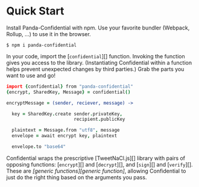 # Quick Start

Install Panda-Confidential with npm. Use your favorite bundler (Webpack, Rollup, …) to use it in the browser.

```shell
$ npm i panda-confidential
```

In your code, import the [`confidential`][] function. Invoking the function gives you access to the library. (Instantiating Confidential within a function helps prevent unexpected changes by third parties.) Grab the parts you want to use and go!

```coffeescript
import {confidential} from "panda-confidential"
{encrypt, SharedKey, Message} = confidential()

encryptMessage = (sender, reciever, message) ->

  key = SharedKey.create sender.privateKey,
                         recipient.publicKey

  plaintext = Message.from "utf8", message
  envelope = await encrypt key, plaintext

  envelope.to "base64"
```

Confidential wraps the prescriptive [TweetNaCl.js][] library with pairs of opposing functions: [`encrypt`][] and [`decrypt`][], and [`sign`][] and [`verify`][]. These are _[generic functions][generic function]_, allowing Confidential to just do the right thing based on the arguments you pass.
